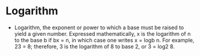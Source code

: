 # Logarithm

- Logarithm, the exponent or power to which a base must be raised to yield a given number.
  Expressed mathematically, x is the logarithm of n to the base b if bx = n, in which case one writes x = logb n.
  For example, 23 = 8; therefore, 3 is the logarithm of 8 to base 2, or 3 = log2 8.
